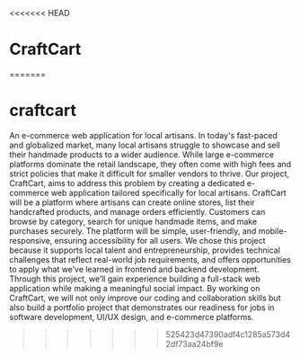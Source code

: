 <<<<<<< HEAD
# CraftCart
=======
# craftcart
An e-commerce web application for local artisans.
In today's fast-paced and globalized market, many local artisans struggle to showcase and sell their handmade products to a wider audience. While large e-commerce platforms dominate the retail landscape, they often come with high fees and strict policies that make it difficult for smaller vendors to thrive. Our project, CraftCart, aims to address this problem by creating a dedicated e-commerce web application tailored specifically for local artisans.
CraftCart will be a platform where artisans can create online stores, list their handcrafted products, and manage orders efficiently. Customers can browse by category, search for unique handmade items, and make purchases securely. The platform will be simple, user-friendly, and mobile-responsive, ensuring accessibility for all users.
We chose this project because it supports local talent and entrepreneurship, provides technical challenges that reflect real-world job requirements, and offers opportunities to apply what we’ve learned in frontend and backend development. Through this project, we’ll gain experience building a full-stack web application while making a meaningful social impact.
By working on CraftCart, we will not only improve our coding and collaboration skills but also build a portfolio project that demonstrates our readiness for jobs in software development, UI/UX design, and e-commerce platforms.
>>>>>>> 525423d47390adf4c1285a573d42df73aa24bf9e
